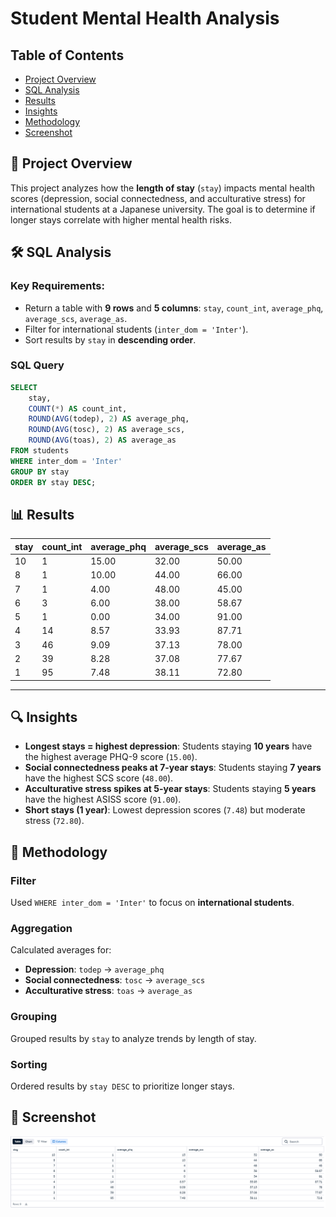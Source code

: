 # Student Mental Health Analysis 

## Table of Contents
- [Project Overview](#-project-overview)
- [SQL Analysis](#️-sql-analysis)
- [Results](#-results)
- [Insights](#-insights)
- [Methodology](#-methodology)
- [Screenshot](#-screenshot)

## 📌 Project Overview
This project analyzes how the **length of stay** (`stay`) impacts mental health scores (depression, social connectedness, and acculturative stress) for international students at a Japanese university. The goal is to determine if longer stays correlate with higher mental health risks.

## 🛠️ SQL Analysis
### Key Requirements:
- Return a table with **9 rows** and **5 columns**: `stay`, `count_int`, `average_phq`, `average_scs`, `average_as`.
- Filter for international students (`inter_dom = 'Inter'`).
- Sort results by `stay` in **descending order**.

### SQL Query
```sql
SELECT 
    stay, 
    COUNT(*) AS count_int,
    ROUND(AVG(todep), 2) AS average_phq,
    ROUND(AVG(tosc), 2) AS average_scs,
    ROUND(AVG(toas), 2) AS average_as
FROM students
WHERE inter_dom = 'Inter'
GROUP BY stay
ORDER BY stay DESC;
```
## 📊 Results

| stay | count_int | average_phq | average_scs | average_as |
|------|-----------|-------------|-------------|------------|
| 10   | 1         | 15.00       | 32.00       | 50.00      |
| 8    | 1         | 10.00       | 44.00       | 66.00      |
| 7    | 1         | 4.00        | 48.00       | 45.00      |
| 6    | 3         | 6.00        | 38.00       | 58.67      |
| 5    | 1         | 0.00        | 34.00       | 91.00      |
| 4    | 14        | 8.57        | 33.93       | 87.71      |
| 3    | 46        | 9.09        | 37.13       | 78.00      |
| 2    | 39        | 8.28        | 37.08       | 77.67      |
| 1    | 95        | 7.48        | 38.11       | 72.80      |

---

## 🔍 Insights
- **Longest stays = highest depression**: Students staying **10 years** have the highest average PHQ-9 score (`15.00`).
- **Social connectedness peaks at 7-year stays**: Students staying **7 years** have the highest SCS score (`48.00`).
- **Acculturative stress spikes at 5-year stays**: Students staying **5 years** have the highest ASISS score (`91.00`).
- **Short stays (1 year)**: Lowest depression scores (`7.48`) but moderate stress (`72.80`).

## 🔧 Methodology

### Filter  
Used `WHERE inter_dom = 'Inter'` to focus on **international students**.

### Aggregation  
Calculated averages for:  
- **Depression**: `todep` → `average_phq`  
- **Social connectedness**: `tosc` → `average_scs`  
- **Acculturative stress**: `toas` → `average_as`  

### Grouping  
Grouped results by `stay` to analyze trends by length of stay.

### Sorting  
Ordered results by `stay DESC` to prioritize longer stays.

## 📸 Screenshot
![Query Results](images/results.PNG)
